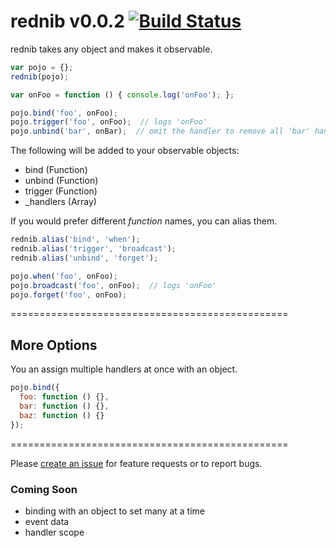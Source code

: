 # rednib v0.0.2 [![Build Status](https://travis-ci.org/reergymerej/rednib.svg?branch=v0.0.2)](https://travis-ci.org/reergymerej/rednib)

rednib takes any object and makes it observable.

```js
var pojo = {};
rednib(pojo);

var onFoo = function () { console.log('onFoo'); };

pojo.bind('foo', onFoo);
pojo.trigger('foo', onFoo);  // logs 'onFoo'
pojo.unbind('bar', onBar);  // omit the handler to remove all 'bar' handlers
```

The following will be added to your observable objects:

* bind (Function)
* unbind (Function)
* trigger (Function)
* _handlers (Array)

If you would prefer different *function* names, you can alias them.

```js
rednib.alias('bind', 'when');
rednib.alias('trigger', 'broadcast');
rednib.alias('unbind', 'forget');

pojo.when('foo', onFoo);
pojo.broadcast('foo', onFoo);  // logs 'onFoo'
pojo.forget('foo', onFoo);
```

================================================
## More Options

You an assign multiple handlers at once with an object.

```js
pojo.bind({
  foo: function () {},
  bar: function () {},
  baz: function () {}
});
```

================================================

Please [create an issue](https://github.com/reergymerej/rednib/issues) for feature requests or to report bugs.

### Coming Soon

* binding with an object to set many at a time
* event data
* handler scope
